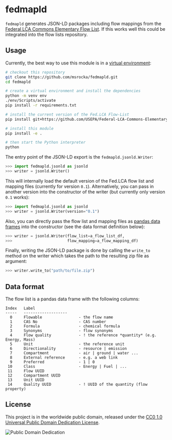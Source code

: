 # fedmapld
`fedmapld` generates JSON-LD packages including flow mappings from the
[Federal LCA Commons Elementary Flow List](https://github.com/USEPA/Federal-LCA-Commons-Elementary-Flow-List).
If this works well this could be integrated into the flow lists repository.

## Usage
Currently, the best way to use this module is in a
[virtual environment](https://docs.python.org/3/library/venv.html):

```bash
# checkout this repository
git clone https://github.com/msrocka/fedmapld.git
cd fedmapld

# create a virtual environment and install the dependencies
python -m venv env
./env/Scripts/activate
pip install -r requirements.txt

# install the current version of the Fed.LCA Flow-List
pip install git+https://github.com/USEPA/Federal-LCA-Commons-Elementary-Flow-List.git@master

# install this module
pip install -e .

# then start the Python interpreter
python
```

The entry point of the JSON-LD export is the `fedmapld.jsonld.Writer`:

```python
>>> import fedmapld.jsonld as jsonld
>>> writer = jsonld.Writer()
```

This will internally load the default version of the Fed.LCA flow list and
mapping files (currently for version `0.1`). Alternatively, you can pass in
another version into the constructor of the writer (but currently only version
`0.1` works):

```python
>>> import fedmapld.jsonld as jsonld
>>> writer = jsonld.Writer(version="0.1")
```

Also, you can directly pass the flow list and mapping files as
[pandas data frames](https://pandas.pydata.org/pandas-docs/version/0.23.4/generated/pandas.DataFrame.html)
into the constructor (see the data format definition below):

```python
>>> writer = jsonld.Writer(flow_list=a_flow_list_df,
>>>                        flow_mapping=a_flow_mapping_df)
```

Finally, writing the JSON-LD package is done by calling the
`write_to` method on the writer which takes the path to the
resulting zip file as argument:

```python
>>> writer.write_to("path/to/file.zip")
```

## Data format
The flow list is a pandas data frame with the following columns:

```
Index   Label
-----   -------------------
  0     Flowable                - the flow name
  1     CAS No                  - CAS number
  2     Formula                 - chemical formula
  3     Synonyms                - flow synonyms
  4     Flow quality            - ! the reference *quantity* (e.g. Energy, Mass)
  5     Unit                    - the reference unit
  6     Directionality          - resource | emission
  7     Compartment             - air | ground | water ...
  8     External reference      - e.g. a web link
  9     Preferred               - 1 | 0
 10     Class                   - Energy | Fuel | ...
 11     Flow UUID
 12     Compartment UUID
 13     Unit UUID
 14     Quality UUID            - ! UUID of the quantity (flow property)
```

## License
This project is in the worldwide public domain, released under the
[CC0 1.0 Universal Public Domain Dedication License](https://creativecommons.org/publicdomain/zero/1.0/).

![Public Domain Dedication](https://licensebuttons.net/p/zero/1.0/88x31.png)
